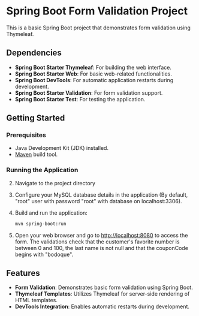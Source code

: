 # Spring Boot Form Validation Project

This is a basic Spring Boot project that demonstrates form validation using Thymeleaf.

## Dependencies

- **Spring Boot Starter Thymeleaf**: For building the web interface.
- **Spring Boot Starter Web**: For basic web-related functionalities.
- **Spring Boot DevTools**: For automatic application restarts during development.
- **Spring Boot Starter Validation**: For form validation support.
- **Spring Boot Starter Test**: For testing the application.

## Getting Started

### Prerequisites

- Java Development Kit (JDK) installed.
- [Maven](https://maven.apache.org/) build tool.

### Running the Application
2. Navigate to the project directory
3. Configure your MySQL database details in the application (By default, "root" user with password "root" with database on localhost:3306).
4. Build and run the application:

    ```bash
    mvn spring-boot:run
    ```

5. Open your web browser and go to [http://localhost:8080](http://localhost:8080) to access the form. The validations check that the customer's favorite number is between 0 and 100, the last name is not null and that the couponCode begins with "bodoque".

## Features

- **Form Validation**: Demonstrates basic form validation using Spring Boot.
- **Thymeleaf Templates**: Utilizes Thymeleaf for server-side rendering of HTML templates.
- **DevTools Integration**: Enables automatic restarts during development.
